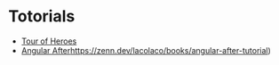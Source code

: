# Totorials
- [Tour of Heroes](https://angular.jp/tutorial)
- [Angular After](https://zenn.dev/lacolaco/books/angular-after-tutorial)https://zenn.dev/lacolaco/books/angular-after-tutorial)
